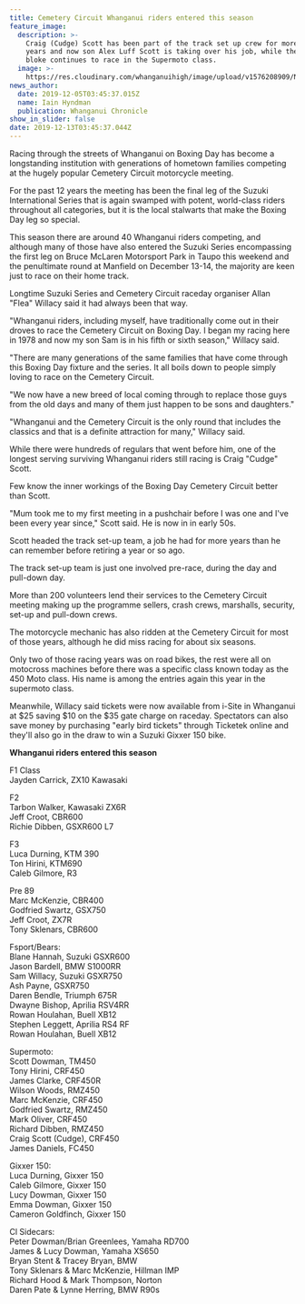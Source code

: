 ```yaml
---
title: Cemetery Circuit Whanganui riders entered this season
feature_image:
  description: >-
    Craig (Cudge) Scott has been part of the track set up crew for more than 40
    years and now son Alex Luff Scott is taking over his job, while the old
    bloke continues to race in the Supermoto class.
  image: >-
    https://res.cloudinary.com/whanganuihigh/image/upload/v1576208909/News/Alex_Luff_Scott_chron_5.12.19.jpg
news_author:
  date: 2019-12-05T03:45:37.015Z
  name: Iain Hyndman
  publication: Whanganui Chronicle
show_in_slider: false
date: 2019-12-13T03:45:37.044Z
---
```

Racing through the streets of Whanganui on Boxing Day has become a longstanding institution with generations of hometown families competing at the hugely popular Cemetery Circuit motorcycle meeting.

For the past 12 years the meeting has been the final leg of the Suzuki International Series that is again swamped with potent, world-class riders throughout all categories, but it is the local stalwarts that make the Boxing Day leg so special.

This season there are around 40 Whanganui riders competing, and although many of those have also entered the Suzuki Series encompassing the first leg on Bruce McLaren Motorsport Park in Taupo this weekend and the penultimate round at Manfield on December 13-14, the majority are keen just to race on their home track.

Longtime Suzuki Series and Cemetery Circuit raceday organiser Allan "Flea" Willacy said it had always been that way.

"Whanganui riders, including myself, have traditionally come out in their droves to race the Cemetery Circuit on Boxing Day. I began my racing here in 1978 and now my son Sam is in his fifth or sixth season," Willacy said.

"There are many generations of the same families that have come through this Boxing Day fixture and the series. It all boils down to people simply loving to race on the Cemetery Circuit.

"We now have a new breed of local coming through to replace those guys from the old days and many of them just happen to be sons and daughters."

"Whanganui and the Cemetery Circuit is the only round that includes the classics and that is a definite attraction for many," Willacy said.

While there were hundreds of regulars that went before him, one of the longest serving surviving Whanganui riders still racing is Craig "Cudge" Scott.

Few know the inner workings of the Boxing Day Cemetery Circuit better than Scott.

"Mum took me to my first meeting in a pushchair before I was one and I've been every year since," Scott said. He is now in in early 50s.

Scott headed the track set-up team, a job he had for more years than he can remember before retiring a year or so ago.

The track set-up team is just one involved pre-race, during the day and pull-down day.

More than 200 volunteers lend their services to the Cemetery Circuit meeting making up the programme sellers, crash crews, marshalls, security, set-up and pull-down crews.

The motorcycle mechanic has also ridden at the Cemetery Circuit for most of those years, although he did miss racing for about six seasons.

Only two of those racing years was on road bikes, the rest were all on motocross machines before there was a specific class known today as the 450 Moto class. His name is among the entries again this year in the supermoto class.

Meanwhile, Willacy said tickets were now available from i-Site in Whanganui at $25 saving $10 on the $35 gate charge on raceday. Spectators can also save money by purchasing
"early bird tickets" through Ticketek online and they'll also go in the draw to win a Suzuki Gixxer 150 bike.

**Whanganui riders entered this season**  

F1 Class  
Jayden Carrick, ZX10 Kawasaki  

F2  
Tarbon Walker, Kawasaki ZX6R  
Jeff Croot, CBR600  
Richie Dibben, GSXR600 L7  

F3  
Luca Durning, KTM 390  
Ton Hirini, KTM690  
Caleb Gilmore, R3  

Pre 89  
Marc McKenzie, CBR400  
Godfried Swartz, GSX750  
Jeff Croot, ZX7R  
Tony Sklenars, CBR600  

Fsport/Bears:  
Blane Hannah, Suzuki GSXR600  
Jason Bardell, BMW S1000RR  
Sam Willacy, Suzuki GSXR750  
Ash Payne, GSXR750  
Daren Bendle, Triumph 675R  
Dwayne Bishop, Aprilia RSV4RR  
Rowan Houlahan, Buell XB12  
Stephen Leggett, Aprilia RS4 RF  
Rowan Houlahan, Buell XB12  

Supermoto:  
Scott Dowman, TM450  
Tony Hirini, CRF450  
James Clarke, CRF450R  
Wilson Woods, RMZ450  
Marc McKenzie, CRF450  
Godfried Swartz, RMZ450  
Mark Oliver, CRF450  
Richard Dibben, RMZ450  
Craig Scott (Cudge), CRF450  
James Daniels, FC450  

Gixxer 150:  
Luca Durning, Gixxer 150  
Caleb Gilmore, Gixxer 150  
Lucy Dowman, Gixxer 150  
Emma Dowman, Gixxer 150  
Cameron Goldfinch, Gixxer 150  

Cl Sidecars:  
Peter Dowman/Brian Greenlees, Yamaha RD700  
James & Lucy Dowman, Yamaha XS650  
Bryan Stent & Tracey Bryan, BMW  
Tony Sklenars & Marc McKenzie, Hillman IMP  
Richard Hood & Mark Thompson, Norton  
Daren Pate & Lynne Herring, BMW R90s
